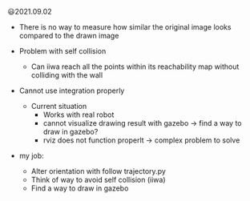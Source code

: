 :smiley:2021.09.02

- There is no way to measure how similar the original image looks compared to the drawn image
- Problem with self collision

  - Can iiwa reach all the points within its reachability map without colliding with the wall

- Cannot use integration properly

  - Current situation
    - Works with real robot
    - cannot visualize drawing result with gazebo -> find a way to draw in gazebo?
    - rviz does not function properlt -> complex problem to solve

- my job:
  - Alter orientation with follow trajectory.py
  - Think of way to avoid self collision (iiwa)
  - Find a way to draw in gazebo
